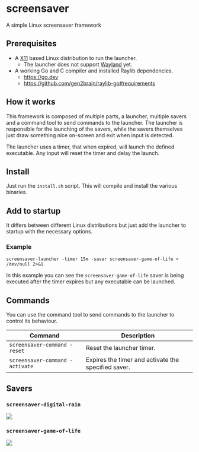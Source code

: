 # screensaver

A simple Linux screensaver framework

## Prerequisites

* A [X11](https://www.x.org/wiki/) based Linux distribution to run the launcher.
    * The launcher does not support [Wayland](https://wayland.freedesktop.org/) yet.
* A working Go and C compiler and installed Raylib dependencies.
    * https://go.dev
    * https://github.com/gen2brain/raylib-go#requirements

## How it works

This framework is composed of multiple parts, a launcher, multiple savers and a
command tool to send commands to the launcher. The launcher is responsible for
the launching of the savers, while the savers themselves just draw something
nice on-screen and exit when input is detected.

The launcher uses a timer, that when expired, will launch the defined
executable. Any input will reset the timer and delay the launch.

## Install

Just run the `install.sh` script. This will compile and install the various binaries.

## Add to startup

It differs between different Linux distributions but just add the launcher to
startup with the necessary options.

### Example

```
screensaver-launcher -timer 15m -saver screensaver-game-of-life > /dev/null 2>&1
```

In this example you can see the `screensaver-game-of-life` saver is being
executed after the timer expires but any executable can be launched.

## Commands

You can use the command tool to send commands to the launcher to control its behaviour.

| Command                         | Description                                         |
|---------------------------------|-----------------------------------------------------|
| `screensaver-command -reset`    | Reset the launcher timer.                           |
| `screensaver-command -activate` | Expires the timer and activate the specified saver. |

## Savers

### `screensaver-digital-rain`

![](screen/saver/digital_rain/assets/images/preview.gif)

### `screensaver-game-of-life`

![](screen/saver/game_of_life/assets/images/preview.gif)
